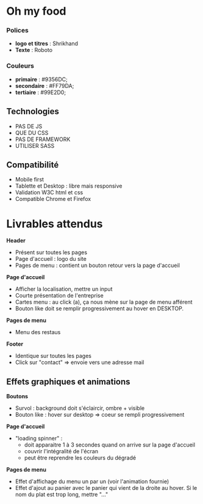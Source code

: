# Oh my food

### Polices
* __logo et titres__ : Shrikhand
* __Texte__ : Roboto

### Couleurs
* __primaire__ : #9356DC;
* __secondaire__ : #FF79DA;
* __tertiaire__ : #99E2D0;

## Technologies
* PAS DE JS
* QUE DU CSS
* PAS DE FRAMEWORK
* UTILISER SASS

## Compatibilité
* Mobile first
* Tablette et Desktop : libre mais responsive
* Validation W3C html et css
* Compatible Chrome et Firefox

# Livrables attendus
__Header__
* Présent sur toutes les pages
* Page d'accueil : logo du site
* Pages de menu : contient un bouton retour vers la page d'accueil

__Page d'accueil__ 
* Afficher la localisation, mettre un input
* Courte présentation de l'entreprise
* Cartes menu : au click (a), ça nous mène sur la page de menu afférent
* Bouton like doit se remplir progressivement au hover en DESKTOP.

__Pages de menu__
* Menu des restaus

__Footer__
* Identique sur toutes les pages
* Click sur "contact" => envoie vers une adresse mail


## Effets graphiques et animations
__Boutons__ 
* Survol : background doit s'éclaircir, ombre + visible
* Bouton like : hover sur desktop => coeur se rempli progressivement

__Page d'accueil__ 
* "loading spinner" :
    * doit apparaitre 1 à 3 secondes quand on arrive sur la page d'accueil
    * couvrir l'intégralité de l'écran
    * peut être reprendre les couleurs du dégradé

__Pages de menu__
* Effet d'affichage du menu un par un (voir l'animation fournie)
* Effet d'ajout au panier avec le panier qui vient de la droite au hover. Si le nom du plat est trop long, mettre "..."
